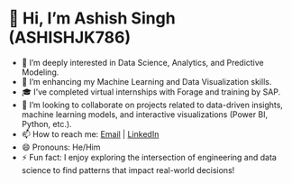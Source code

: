 # 👋 Hi, I’m Ashish Singh  (ASHISHJK786)

- 👀 I’m deeply interested in Data Science, Analytics, and Predictive Modeling.
- 🌱 I’m enhancing my Machine Learning and Data Visualization skills.
- 🎓 I’ve completed virtual internships with Forage and training by SAP.
- 💞️ I’m looking to collaborate on projects related to data-driven insights, machine learning models, and interactive visualizations (Power BI, Python, etc.).
- 📫 How to reach me: [Email](ashishvijaysinghjk789@gmail.com) | [LinkedIn](http://www.linkedin.com/in/ashish-singh-7955b5314)
- 😄 Pronouns: He/Him
- ⚡ Fun fact: I enjoy exploring the intersection of engineering and data science to find patterns that impact real-world decisions!
